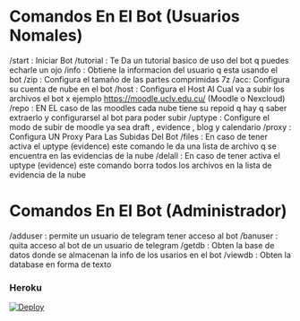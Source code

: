 # Comandos En El Bot (Usuarios Nomales)
/start : Iniciar Bot 
/tutorial : Te Da un tutorial basico de uso del bot q puedes echarle un ojo
/info : Obtiene la informacion del usuario q esta usando el bot
/zip : Configura el tamaño de las partes comprimidas 7z
/acc: Configura su cuenta de nube en el bot
/host : Configura el Host Al Cual va a subir los archivos el bot x ejemplo https://moodle.uclv.edu.cu/ (Moodle o Nexcloud)
/repo : EN EL caso de las moodles cada nube tiene su repoid q hay q saber extraerlo y configurarsel al bot para poder subir
/uptype : Configure el modo de subir de moodle ya sea draft , evidence , blog y calendario
/proxy : Configura UN Proxy Para Las Subidas Del Bot
/files : En caso de tener activa el uptype (evidence) este comando le da una lista de archivo q se encuentra en las evidencias de la nube
/delall : En caso de tener activa el uptype (evidence) este comando borra todos los archivos en la lista de evidencia de la nube

# Comandos En El Bot (Administrador) 
/adduser : permite un usuario de telegram tener acceso al bot
/banuser : quita acceso al bot de un usuario de telegram
/getdb : Obten la base de datos donde se almacenan la info de los usarios en el bot
/viewdb : Obten la database en forma de texto 

### Heroku
[![Deploy](https://www.herokucdn.com/deploy/button.svg)](https://heroku.com/deploy?template=https://github.com/Yosolo1/Yiolobotnew)

